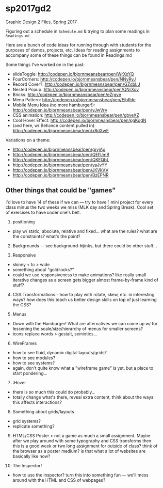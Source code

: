 # sp2017gd2

Graphic Design 2 Files, Spring 2017

Figuring out a schedule in `Schedule.md` & trying to plan some readings in `Readings.md`

Here are a bunch of code ideas for running through with students for the purposes of demos, projects, etc. Ideas for reading assignments to accompany some of these things can be found in Readings.md

Some things I've worked on in the past:

- slideToggle: <http://codepen.io/bjornmeansbear/pen/WrXoYQ>
- FourCorners: <http://codepen.io/bjornmeansbear/pen/NNyRyJ>
- Record Cover?: <http://codepen.io/bjornmeansbear/pen/GZdbLJ>
- Nested Popup: <http://codepen.io/bjornmeansbear/pen/QNrXov>
- Bricks: <http://codepen.io/bjornmeansbear/pen/eZrgve>
- Menu Pattern: <http://codepen.io/bjornmeansbear/pen/EjbRde>
- Mobile Menu Idea (no more hamburger!): <http://codepen.io/bjornmeansbear/pen/yJwVrv>
- CSS animation: <http://codepen.io/bjornmeansbear/pen/gbveXZ>
- Cool Hover Effect: <http://codepen.io/bjornmeansbear/pen/pgKgdN>
- (and here, w/ Behance content pulled in): <http://codepen.io/bjornmeansbear/pen/xRdXwE>

Variations on a theme:

- <http://codepen.io/bjornmeansbear/pen/gryjAg>
- <http://codepen.io/bjornmeansbear/pen/QEPJmB>
- <http://codepen.io/bjornmeansbear/pen/QKEQbL>
- <http://codepen.io/bjornmeansbear/pen/yaJvYY>
- <http://codepen.io/bjornmeansbear/pen/JKVkVV>
- <http://codepen.io/bjornmeansbear/pen/BzEPNR>

## Other things that could be "games"

I'd love to have 14 of these if we can — try to have 1 mini project for every class minus the two weeks we miss (MLK day and Spring Break). Cool set of exercises to have under one's belt.

1. positioning

  - play w/ static, absolute, relative and fixed... what are the rules? what are the constraints? what's the point?

2. Backgrounds -- see background-hijinks, but there could be other stuff...

3. Responsive

  - skinny < to > wide
  - something about "goldilocks?"
  - could we use responsiveness to make animations? like really small iterative changes as a screen gets bigger almost frame-by-frame kind of stuff?

4. CSS Transformations - how to play with rotate, skew, etc. in interesting ways? how does this teach us better design skills on top of just learning the CSS?

5. Menus

  - Down with the Hamburger! What are alternatives we can come up w/ for lessening the scale/size/hierarchy of menus for smaller screens?
  - icons replace words > gestalt, semiotics...

6. WireFrames

  - how to see fluid, dynamic digital layouts/grids?
  - how to see modules?
  - how to see systems?
  - again, don't quite know what a "wireframe game" is yet, but a place to start pondering...

7. :Hover

  - there is so much this could do probably...
  - totally change what's there, reveal extra content, think about the ways this affects interactions?

8. Something about grids/layouts

  - grid systems?
  - replicate something?

9. HTML/CSS Poster > not a game as much a small assignment. Maybe after we play around with some typography and CSS transforms then this is a good week or two long assignment for outside of class? think of the browser as a poster medium? is that what a lot of websites are basically like now?

10. The Inspector!
  - how to use the inspector? turn this into something fun — we'll mess around with the HTML and CSS of webpages?
